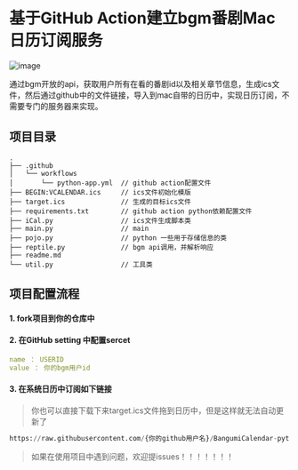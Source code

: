 # 基于GitHub Action建立bgm番剧Mac日历订阅服务

![image](https://github.com/HammerCloth/BangumiCalendar-python/blob/main/IMG/iShot_2022-12-07_22.08.47.png)

​	通过bgm开放的api，获取用户所有在看的番剧id以及相关章节信息，生成ics文件，然后通过github中的文件链接，导入到mac自带的日历中，实现日历订阅，不需要专门的服务器来实现。

## 项目目录

```shell
.
├── .github  
│   └── workflows
│       └── python-app.yml  // github action配置文件
├── BEGIN:VCALENDAR.ics     // ics文件初始化模版
├── target.ics              // 生成的目标ics文件
├── requirements.txt        // github action python依赖配置文件
├── iCal.py                 // ics文件生成脚本类
├── main.py                 // main
├── pojo.py                 // python 一些用于存储信息的类
├── reptile.py              // bgm api调用，并解析响应
├── readme.md    
└── util.py                 // 工具类 
```

## 项目配置流程

#### 1. fork项目到你的仓库中

#### 2. 在GitHub setting 中配置sercet

```yaml
name ： USERID
value ： 你的bgm用户id
```

#### 3. 在系统日历中订阅如下链接

> 你也可以直接下载下来target.ics文件拖到日历中，但是这样就无法自动更新了

```python
https://raw.githubusercontent.com/{你的github用户名}/BangumiCalendar-python/main/target.ics
```

> 如果在使用项目中遇到问题，欢迎提issues！！！！！！！
